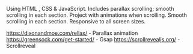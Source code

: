 Using HTML , CSS & JavaScript.
Includes parallax scrolling; smooth scrolling in each section.
Project with animations when scrolling.
Smooth scrolling in each section.
Responsive to all screen sizes.

https://dixonandmoe.com/rellax/ - Parallax animation
https://greensock.com/get-started/ - Gsap
https://scrollrevealjs.org/ - Scrollreveal

